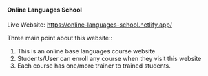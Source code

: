 <h4>Online Languages School</h4>

Live Website: https://online-languages-school.netlify.app/

Three main point about this website::

1. This is an online base languages course website
2. Students/User can enroll any course when they visit this website
3. Each course has one/more trainer to trained students.